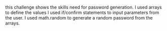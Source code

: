 this challenge shows the skills need for password generation.
I used arrays to define the values
I used if/confirm statements to input parameters from the user.
I used math.random to generate a random password from the arrays.